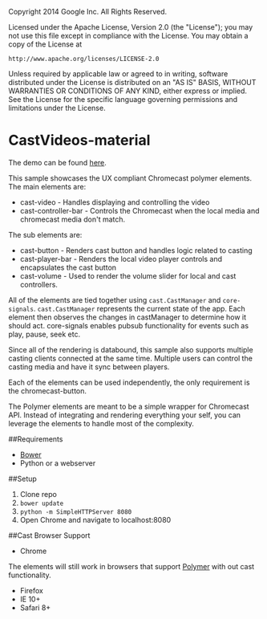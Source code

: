 Copyright 2014 Google Inc. All Rights Reserved.

Licensed under the Apache License, Version 2.0 (the "License");
you may not use this file except in compliance with the License.
You may obtain a copy of the License at

    http://www.apache.org/licenses/LICENSE-2.0

Unless required by applicable law or agreed to in writing, software
distributed under the License is distributed on an "AS IS" BASIS,
WITHOUT WARRANTIES OR CONDITIONS OF ANY KIND, either express or implied.
See the License for the specific language governing permissions and
limitations under the License.

# CastVideos-material

The demo can be found [here](http://googlecast.github.io/CastVideos-material/).

This sample showcases the UX compliant Chromecast polymer elements.  The main elements are:

* cast-video - Handles displaying and controlling the video
* cast-controller-bar - Controls the Chromecast when the local media and chromecast media
don't match.

The sub elements are:
* cast-button - Renders cast button and handles logic related to casting
* cast-player-bar - Renders the local video player controls and encapsulates the cast button
* cast-volume - Used to render the volume slider for local and cast controllers.

All of the elements are tied together using `cast.CastManager` and `core-signals`.  `cast.CastManager`
represents the current state of the app.  Each element then observes the changes in castManager to
determine how it should act.  core-signals enables pubsub functionality for events such as play,
pause, seek etc.

Since all of the rendering is databound, this sample also supports multiple casting clients connected at
the same time.  Multiple users can control the casting media and have it sync between players.

Each of the elements can be used independently, the only requirement is the chromecast-button.

The Polymer elements are meant to be a simple wrapper for Chromecast API.  Instead of integrating and rendering everything your self, you can leverage the elements to handle most of the complexity.

##Requirements

* [Bower](http://bower.io/)
* Python or a webserver

##Setup

1. Clone repo
2. `bower update`
3. `python -m SimpleHTTPServer 8080`
4. Open Chrome and navigate to localhost:8080

##Cast Browser Support
* Chrome

The elements will still work in browsers that support [Polymer](https://www.polymer-project.org/0.5/resources/compatibility.html) with out cast functionality.
* Firefox
* IE 10+
* Safari 8+
